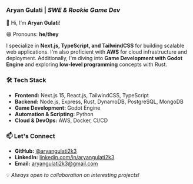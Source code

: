 ### **Aryan Gulati** | *SWE & Rookie Game Dev*

👋 Hi, I’m **Aryan Gulati**!

😄 Pronouns: **he/they**  

I specialize in **Next.js, TypeScript, and TailwindCSS** for building scalable web applications. I'm also proficient with **AWS** for cloud infrastructure and deployment. Additionally, I'm diving into **Game Development with Godot Engine** and exploring **low-level programming** concepts with Rust.

### 🛠 **Tech Stack**
- **Frontend:** Next.js 15, React.js, TailwindCSS, TypeScript  
- **Backend:** Node.js, Express, Rust, DynamoDB, PostgreSQL, MongoDB
- **Game Development:** Godot Engine
- **Automation & Scripting:** Python  
- **Cloud & DevOps:** AWS, Docker, CI/CD  

### 📫 **Let's Connect**
- **GitHub:** [@aryangulati2k3](https://github.com/aryangulati2k3)  
- **LinkedIn:** [linkedin.com/in/aryangulati2k3](https://linkedin.com/in/aryangulati2k3)  
- **Email:** [aryangulati2k3@gmail.com](mailto:aryangulati2k3@gmail.com)  

💡 *Always open to collaboration on interesting projects!*  

<!---
aryangulati2k3/aryangulati2k3 is a ✨ special ✨ repository because its `README.md` (this file) appears on your GitHub profile.
You can click the Preview link to take a look at your changes.
--->
